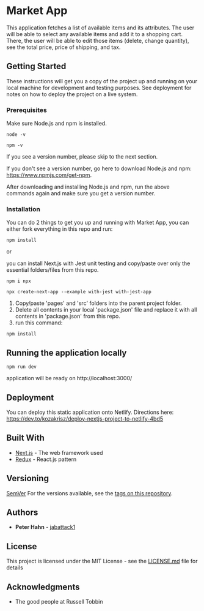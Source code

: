 # Market App

This application fetches a list of available items and its attributes. The user will be able to select any available items and add it to a shopping cart. There, the user will be able to edit those items (delete, change quantity), see the total price, price of shipping, and tax. 

## Getting Started

These instructions will get you a copy of the project up and running on your local machine for development and testing purposes. See deployment for notes on how to deploy the project on a live system.

### Prerequisites

Make sure Node.js and npm is installed.

```
node -v
```
```
npm -v
```
If you see a version number, please skip to the next section.

If you don't see a version number, go here to download Node.js and npm:
https://www.npmjs.com/get-npm.

After downloading and installing Node.js and npm, run the above commands again and make sure you get a version number.

### Installation

You can do 2 things to get you up and running with Market App, you can either fork everything in this repo and run:

```
npm install
```
or

you can install Next.js with Jest unit testing and copy/paste over only the essential folders/files from this repo.

```
npm i npx
```
```
npx create-next-app --example with-jest with-jest-app
```
1. Copy/paste 'pages' and 'src' folders into the parent project folder.
2. Delete all contents in your local 'package.json' file and replace it with all contents in 'package.json' from this repo.
3. run this command:

```
npm install
```

## Running the application locally

```
npm run dev 
```
application will be ready on http://localhost:3000/

## Deployment

You can deploy this static application onto Netlify.
Directions here:
https://dev.to/kozakrisz/deploy-nextjs-project-to-netlify-4bd5

## Built With

* [Next.js](https://nextjs.org/) - The web framework used
* [Redux](https://redux.js.org/) - React.js pattern


## Versioning

[SemVer](http://semver.org/)
For the versions available, see the [tags on this repository](https://github.com/jabattack1/misfits/releases). 

## Authors

* **Peter Hahn** - [jabattack1](https://github.com/jabattack1)

## License

This project is licensed under the MIT License - see the [LICENSE.md](LICENSE.md) file for details

## Acknowledgments

* The good people at Russell Tobbin

